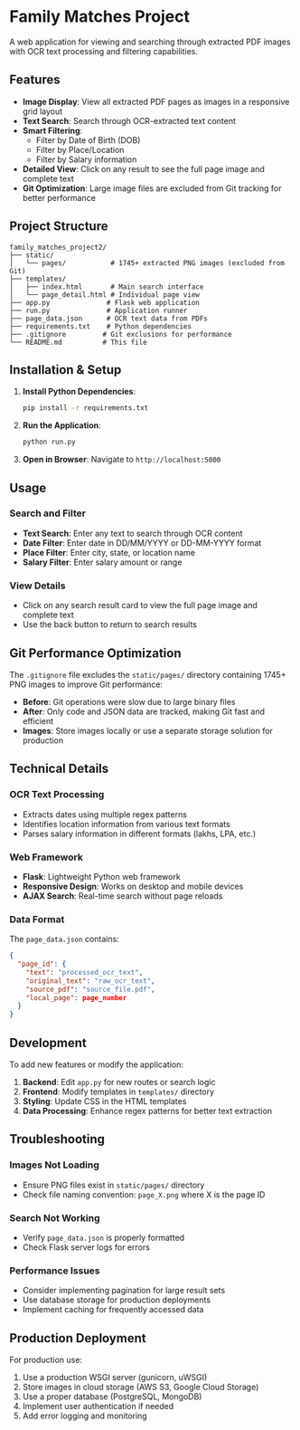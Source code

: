 # Family Matches Project

A web application for viewing and searching through extracted PDF images with OCR text processing and filtering capabilities.

## Features

- **Image Display**: View all extracted PDF pages as images in a responsive grid layout
- **Text Search**: Search through OCR-extracted text content
- **Smart Filtering**: 
  - Filter by Date of Birth (DOB)
  - Filter by Place/Location
  - Filter by Salary information
- **Detailed View**: Click on any result to see the full page image and complete text
- **Git Optimization**: Large image files are excluded from Git tracking for better performance

## Project Structure

```
family_matches_project2/
├── static/
│   └── pages/           # 1745+ extracted PNG images (excluded from Git)
├── templates/
│   ├── index.html       # Main search interface
│   └── page_detail.html # Individual page view
├── app.py              # Flask web application
├── run.py              # Application runner
├── page_data.json      # OCR text data from PDFs
├── requirements.txt    # Python dependencies
├── .gitignore         # Git exclusions for performance
└── README.md          # This file
```

## Installation & Setup

1. **Install Python Dependencies**:
   ```bash
   pip install -r requirements.txt
   ```

2. **Run the Application**:
   ```bash
   python run.py
   ```

3. **Open in Browser**:
   Navigate to `http://localhost:5000`

## Usage

### Search and Filter
- **Text Search**: Enter any text to search through OCR content
- **Date Filter**: Enter date in DD/MM/YYYY or DD-MM-YYYY format
- **Place Filter**: Enter city, state, or location name
- **Salary Filter**: Enter salary amount or range

### View Details
- Click on any search result card to view the full page image and complete text
- Use the back button to return to search results

## Git Performance Optimization

The `.gitignore` file excludes the `static/pages/` directory containing 1745+ PNG images to improve Git performance:

- **Before**: Git operations were slow due to large binary files
- **After**: Only code and JSON data are tracked, making Git fast and efficient
- **Images**: Store images locally or use a separate storage solution for production

## Technical Details

### OCR Text Processing
- Extracts dates using multiple regex patterns
- Identifies location information from various text formats
- Parses salary information in different formats (lakhs, LPA, etc.)

### Web Framework
- **Flask**: Lightweight Python web framework
- **Responsive Design**: Works on desktop and mobile devices
- **AJAX Search**: Real-time search without page reloads

### Data Format
The `page_data.json` contains:
```json
{
  "page_id": {
    "text": "processed_ocr_text",
    "original_text": "raw_ocr_text", 
    "source_pdf": "source_file.pdf",
    "local_page": page_number
  }
}
```

## Development

To add new features or modify the application:

1. **Backend**: Edit `app.py` for new routes or search logic
2. **Frontend**: Modify templates in `templates/` directory
3. **Styling**: Update CSS in the HTML templates
4. **Data Processing**: Enhance regex patterns for better text extraction

## Troubleshooting

### Images Not Loading
- Ensure PNG files exist in `static/pages/` directory
- Check file naming convention: `page_X.png` where X is the page ID

### Search Not Working
- Verify `page_data.json` is properly formatted
- Check Flask server logs for errors

### Performance Issues
- Consider implementing pagination for large result sets
- Use database storage for production deployments
- Implement caching for frequently accessed data

## Production Deployment

For production use:
1. Use a production WSGI server (gunicorn, uWSGI)
2. Store images in cloud storage (AWS S3, Google Cloud Storage)
3. Use a proper database (PostgreSQL, MongoDB)
4. Implement user authentication if needed
5. Add error logging and monitoring
